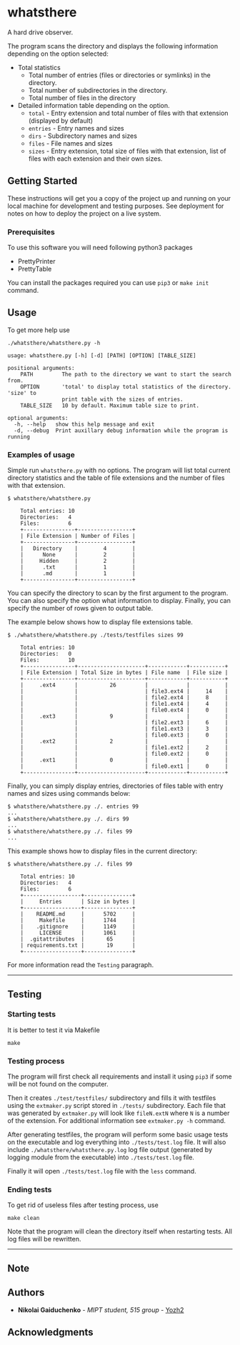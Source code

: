 # whatsthere

A hard drive observer.

The program scans the directory and displays the following information depending on the option selected:

- Total statistics
    - Total number of entries (files or directories or symlinks) in the directory.
    - Total number of subdirectories in the directory.
    - Total number of files in the directory
- Detailed information table depending on the option.
    - `total` - Entry extension and total number of files with that extension (displayed by default)
    - `entries` - Entry names and sizes
    - `dirs` - Subdirectory names and sizes
    - `files` - File names and sizes
    - `sizes` - Entry extension, total size of files with that extension, list of files with each extension and their own sizes.


## Getting Started

These instructions will get you a copy of the project up and running on your local machine for development and testing purposes. See deployment for notes on how to deploy the project on a live system.

### Prerequisites

To use this software you will need following python3 packages

- PrettyPrinter
- PrettyTable

You can install the packages required you can use `pip3` or `make init` command.

## Usage

To get more help use

```
./whatsthere/whatsthere.py -h

usage: whatsthere.py [-h] [-d] [PATH] [OPTION] [TABLE_SIZE]

positional arguments:
    PATH         The path to the directory we want to start the search from.
    OPTION       'total' to display total statistics of the directory. 'size' to
                 print table with the sizes of entries.
    TABLE_SIZE   10 by default. Maximum table size to print.

optional arguments:
  -h, --help   show this help message and exit
  -d, --debug  Print auxillary debug information while the program is running

```

### Examples of usage

Simple run `whatsthere.py` with no options. The program will list total current directory statistics and the table of file extensions and the number of files with that extension.

```
$ whatsthere/whatsthere.py

    Total entries: 10
    Directories:   4
    Files:         6
    +----------------+-----------------+
    | File Extension | Number of Files |
    +----------------+-----------------+
    |   Directory    |        4        |
    |      None      |        2        |
    |     Hidden     |        2        |
    |      .txt      |        1        |
    |      .md       |        1        |
    +----------------+-----------------+
```

You can specify the directory to scan by the first argument to the program. You can also specify the option what information to display. Finally, you can specify the number of rows given to output table.

The example below shows how to display file extensions table.

```
$ ./whatsthere/whatsthere.py ./tests/testfiles sizes 99

    Total entries: 10
    Directories:   0
    Files:         10
    +----------------+---------------------+------------+-----------+
    | File Extension | Total Size in bytes | File name  | File size |
    +----------------+---------------------+------------+-----------+
    |     .ext4      |          26         |            |           |
    |                |                     | file3.ext4 |     14    |
    |                |                     | file2.ext4 |     8     |
    |                |                     | file1.ext4 |     4     |
    |                |                     | file0.ext4 |     0     |
    |     .ext3      |          9          |            |           |
    |                |                     | file2.ext3 |     6     |
    |                |                     | file1.ext3 |     3     |
    |                |                     | file0.ext3 |     0     |
    |     .ext2      |          2          |            |           |
    |                |                     | file1.ext2 |     2     |
    |                |                     | file0.ext2 |     0     |
    |     .ext1      |          0          |            |           |
    |                |                     | file0.ext1 |     0     |
    +----------------+---------------------+------------+-----------+
```

Finally, you can simply display entries, directories of files table with entry names and sizes using commands below:

```
$ whatsthere/whatsthere.py ./. entries 99
...
$ whatsthere/whatsthere.py ./. dirs 99
...
$ whatsthere/whatsthere.py ./. files 99
...
```

This example shows how to display files in the current directory:

```
$ whatsthere/whatsthere.py ./. files 99

    Total entries: 10
    Directories:   4
    Files:         6
    +------------------+---------------+
    |     Entries      | Size in bytes |
    +------------------+---------------+
    |    README.md     |      5702     |
    |     Makefile     |      1744     |
    |    .gitignore    |      1149     |
    |     LICENSE      |      1061     |
    |  .gitattributes  |       65      |
    | requirements.txt |       19      |
    +------------------+---------------+
```

For more information read the `Testing` paragraph.

---
## Testing

### Starting tests

It is better to test it via Makefile

```
make
```
### Testing process

The program will first check all requirements and install it using `pip3` if some will be not found on the computer.

Then it creates `./test/testfiles/` subdirectory and fills it with testfiles using the `extmaker.py` script stored in `./tests/` subdirectory. Each file that was generated by `extmaker.py` will look like `fileN.extN` where `N` is a number of the extension. For additional information see `extmaker.py -h` command.

After generating testfiles, the program will perform some basic usage tests on the executable and log everything into `./tests/test.log` file. It will also include `./whatsthere/whatsthere.py.log` log file output (generated by logging module from the executable) into `./tests/test.log` file.

Finally it will open `./tests/test.log` file with the `less` command.

### Ending tests

To get rid of useless files after testing process, use

```
make clean
```

Note that the program will clean the directory itself when restarting tests. All log files will be rewritten.

---

## Note

## Authors

* **Nikolai Gaiduchenko** - *MIPT student, 515 group* - [Yozh2](https://github.com/Yozh2)

## Acknowledgments
